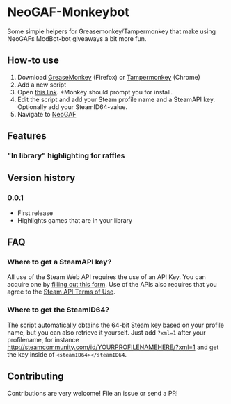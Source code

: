 # NeoGAF-Monkeybot

Some simple helpers for Greasemonkey/Tampermonkey that make using NeoGAFs ModBot-bot giveaways a bit more fun.

## How-to use
1. Download [GreaseMonkey](https://addons.mozilla.org/en-US/firefox/addon/greasemonkey/) (Firefox) or [Tampermonkey](https://chrome.google.com/webstore/detail/tampermonkey/dhdgffkkebhmkfjojejmpbldmpobfkfo?hl=en) (Chrome)
2. Add a new script
3. Open [this link](https://github.com/petetnt/neogaf-monkeybot/raw/master/neogaf-monkeybot.user.js). *Monkey should prompt you for install.
4. Edit the script and add your Steam profile name and a SteamAPI key. Optionally add your SteamID64-value.
5. Navigate to [NeoGAF](http://neogaf.com/forum)

## Features
### "In library" highlighting for raffles

## Version history
### 0.0.1
* First release
* Highlights games that are in your library

## FAQ
### Where to get a SteamAPI key?
All use of the Steam Web API requires the use of an API Key. You can acquire one by [filling out this form](http://steamcommunity.com/dev/apikey). Use of the APIs also requires that you agree to the [Steam API Terms of Use](http://steamcommunity.com/dev/apiterms).

### Where to get the SteamID64?
The script automatically obtains the 64-bit Steam key based on your profile name, but you can also retrieve it yourself. Just add `?xml=1` after your profilename, for instance http://steamcommunity.com/id/YOURPROFILENAMEHERE/?xml=1 and get the key inside of `<steamID64></steamID64`.

## Contributing
Contributions are very welcome! File an issue or send a PR!
